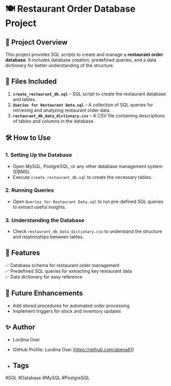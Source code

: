 # 🍽️ Restaurant Order Database Project

## 📌 Project Overview
This project provides SQL scripts to create and manage a **restaurant order database**. It includes database creation, predefined queries, and a data dictionary for better understanding of the structure.

## 📂 Files Included
1. **`create_restaurant_db.sql`** – SQL script to create the restaurant database and tables.
2. **`Queries for Restaurant Data.sql`** – A collection of SQL queries for retrieving and analyzing restaurant order data.
3. **`restaurant_db_data_dictionary.csv`** – A CSV file containing descriptions of tables and columns in the database.

## 🛠️ How to Use
### **1. Setting Up the Database**
- Open MySQL, PostgreSQL, or any other database management system (DBMS).
- Execute `create_restaurant_db.sql` to create the necessary tables.

### **2. Running Queries**
- Open `Queries for Restaurant Data.sql` to run pre-defined SQL queries to extract useful insights.

### **3. Understanding the Database**
- Check `restaurant_db_data_dictionary.csv` to understand the structure and relationships between tables.

## 🚀 Features
✅ Database schema for restaurant order management  
✅ Predefined SQL queries for extracting key restaurant data  
✅ Data dictionary for easy reference  

## 🔧 Future Enhancements
- Add stored procedures for automated order processing
- Implement triggers for stock and inventory updates


## ✨ Author
- Lordina Osei  
- GitHub Profile: Lordina Osei (https://github.com/abena61)

- ## Tags
#SQL #Database #MySQL #PostgreSQL


